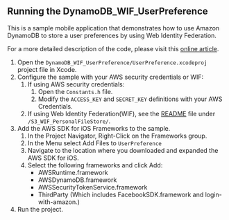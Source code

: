 ## Running the DynamoDB_WIF_UserPreference

This is a sample mobile application that demonstrates how to use Amazon DynamoDB to store a user preferences by using Web Identity Federation.

For a more detailed description of the code, please visit this [online article](http://aws.amazon.com/articles/7439603059327617).

1.  Open the `DynamoDB_WIF_UserPreference/UserPreference.xcodeproj` project file in Xcode.
2.  Configure the sample with your AWS security credentials or WIF:
	1. If using AWS security credentials:
		1.  Open the `Constants.h` file.
		2.  Modify the `ACCESS_KEY` and `SECRET_KEY` definitions with your AWS Credentials.
	2. If using Web Identity Federation(WIF), see the [README](../S3_WIF_PersonalFileStore/README.md) file under `/S3_WIF_PersonalFileStore/`.
3.  Add the AWS SDK for iOS Frameworks to the sample.
	1.  In the Project Navigator, Right-Click on the Frameworks group.
	2.  In the Menu select Add Files to `UserPreference`
	3.  Navigate to the location where you downloaded and expanded the AWS SDK for iOS.
	4.  Select the following frameworks and click Add:
		*  AWSRuntime.framework
		*  AWSDynamoDB.framework
		*  AWSSecurityTokenService.framework
		*  ThirdParty (Which includes FacebookSDK.framework and login-with-amazon.)
4.  Run the project.
